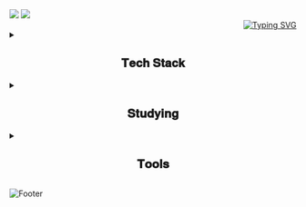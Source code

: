
<img src="https://capsule-render.vercel.app/api?type=rounded&color=7BD1D2&height=100&width=1000&section=header&text=%E2%8A%B1ᴍʏ%20ɢɪᴛʜᴜʙ %20 ᴘʀᴏғɪʟᴇ%E2%8A%B0%20&fontSize=30&fontColor=FFFFFF&fontAlign=50" />


<img src="https://capsule-render.vercel.app/api?type=venom&color=ECEFF1&height=200&section=header&text=𝐻𝑤𝑎𝑛𝑔%20ℎ𝑦𝑒%20𝑤𝑜𝑛&fontSize=70"/>

<div align="right">
<a href="https://git.io/typing-svg"><img src="https://readme-typing-svg.demolab.com?font=footlight MT light&pause=1000&random=false&width=435&lines=Hello,+World!" alt="Typing SVG" /></a>
</div>



<details>
<summary>
<h2 align="center"> 𝐓𝐞𝐜𝐡 𝐒𝐭𝐚𝐜𝐤 </h2>
</summary>
<br>
<div align="center">
<img src="https://img.shields.io/badge/html5-91DDCF.svg?font=Franklin Gothic Book&style=for-the-badge&logo=html5&logoColor=E34F26" /><img src="https://img.shields.io/badge/css3-91DDCF.svg?font=Franklin Gothic Book&style=for-the-badge&logo=css3&logoColor=1572B6" /><img src="https://img.shields.io/badge/javascript-91DDCF.svg?font=Franklin Gothic Book&style=for-the-badge&logo=javascript&logoColor=F7DF1E" />
</div>
</details>

<details>
<summary>
<h2 align="center">  𝐒𝐭𝐮𝐝𝐲𝐢𝐧𝐠  </h2>
</summary>
  <br>
<div align="center">
<img src="https://img.shields.io/badge/spring-F7F9F2.svg?font=Franklin Gothic Book&style=for-the-badge&logo=spring&logoColor=1572B6" />
</div>
</details>


<details>
  <summary>
<h2 align="center">  𝐓𝐨𝐨𝐥𝐬  </h2>
    </summary>
    <br>
<div align="center">
<img src="https://img.shields.io/badge/github-E8C5E5.svg?font=Franklin Gothic Book&style=for-the-badge&logo=github&logoColor=181717" /><img src="https://img.shields.io/badge/eclipseide-E8C5E5.svg?font=Franklin Gothic Book&style=for-the-badge&logo=eclipseide&logoColor=2C2255" /><img src="https://img.shields.io/badge/androidstudio-E8C5E5.svg?font=Franklin Gothic Book&style=for-the-badge&logo=androidstudio&logoColor=3DDC84" /><img src="https://img.shields.io/badge/dbeaver-E8C5E5.svg?font=Franklin Gothic Book&style=for-the-badge&logo=dbeaver&logoColor=382923" /><img src="https://img.shields.io/badge/sublimetext-E8C5E5.svg?font=Franklin Gothic Book&style=for-the-badge&logo=sublimetext&logoColor=FF9800" /><img src="https://img.shields.io/badge/adobephotoshop-E8C5E5.svg?font=Franklin Gothic Book&style=for-the-badge&logo=adobephotoshop&logoColor=31A8FF" />
</div>
</details>



![Footer](https://capsule-render.vercel.app/api?type=waving&color=0:ECEFF1,100:7BD1D2&height=200&section=footer)
